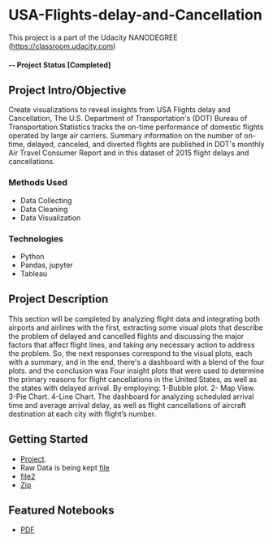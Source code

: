 # USA-Flights-delay-and-Cancellation
This project is a part of the Udacity NANODEGREE (https://classroom.udacity.com)

#### -- Project Status [Completed]

## Project Intro/Objective
Create visualizations to reveal insights from USA Flights delay and Cancellation, The U.S. Department of Transportation's (DOT) Bureau of Transportation Statistics tracks the on-time performance of domestic flights operated by large air carriers. Summary information on the number of on-time, delayed, canceled, and diverted flights are published in DOT's monthly Air Travel Consumer Report and in this dataset of 2015 flight delays and cancellations.

### Methods Used
* Data Collecting
* Data Cleaning
* Data Visualization 

### Technologies
* Python
* Pandas, jupyter
* Tableau

## Project Description
This section will be completed by analyzing flight data and integrating both airports and airlines with the first, extracting some visual plots that describe the problem of delayed and cancelled flights and discussing the major factors that affect flight lines, and taking any necessary action to address the problem. So, the next responses correspond to the visual plots, each with a summary, and in the end, there's a dashboard with a blend of the four plots. and the conclusion was
Four insight plots that were used to determine the primary reasons for flight cancellations in the United States, as well as the states with delayed arrival. By employing:
1-Bubble plot.
2- Map View.
3-Pie Chart.
4-Line Chart.
The dashboard for analyzing scheduled arrival time and average arrival delay, as well as flight cancellations of aircraft destination at each city with flight’s number.

## Getting Started
* [Project](https://github.com/M-AdelR/USA-Flights-delay-and-Cancellation.gitt).
* Raw Data is being kept [file](https://github.com/M-AdelR/USA-Flights-delay-and-Cancellation/blob/fecc22ad95d485f18c2ac0bacbfd9cff7305342e/airlines.csv)
* [file2](https://github.com/M-AdelR/USA-Flights-delay-and-Cancellation/blob/fecc22ad95d485f18c2ac0bacbfd9cff7305342e/airports.csv)
* [Zip](https://github.com/M-AdelR/USA-Flights-delay-and-Cancellation/blob/3edc5e4a86f2c00cf860550b4fb8275eb8886a2e/flights.zip)

## Featured Notebooks
* [PDF](https://github.com/M-AdelR/USA-Flights-delay-and-Cancellation/blob/3edc5e4a86f2c00cf860550b4fb8275eb8886a2e/Project.pdf)
